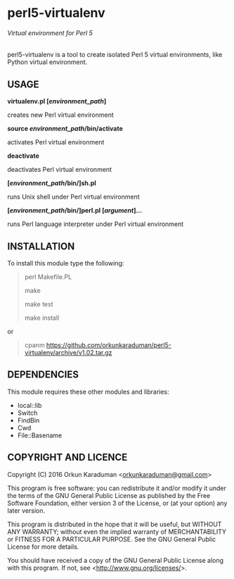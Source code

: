 # perl5-virtualenv
###### Virtual environment for Perl 5

perl5-virtualenv is a tool to create isolated Perl 5 virtual environments, like Python virtual environment.

## USAGE

**virtualenv.pl [*environment_path*]**

creates new Perl virtual environment

**source *environment_path*/bin/activate**

activates Perl virtual environment

**deactivate**

deactivates Perl virtual environment

**[*environment_path*/bin/]sh.pl**

runs Unix shell under Perl virtual environment

**[*environment_path*/bin/]perl.pl [*argument*]...**

runs Perl language interpreter under Perl virtual environment

## INSTALLATION

To install this module type the following:

> perl Makefile.PL
>
> make
>
> make test
>
> make install

or

> cpanm https://github.com/orkunkaraduman/perl5-virtualenv/archive/v1.02.tar.gz

## DEPENDENCIES

This module requires these other modules and libraries:

* local::lib
* Switch
* FindBin
* Cwd
* File::Basename

## COPYRIGHT AND LICENCE

Copyright (C) 2016  Orkun Karaduman <<orkunkaraduman@gmail.com>>

This program is free software: you can redistribute it and/or modify
it under the terms of the GNU General Public License as published by
the Free Software Foundation, either version 3 of the License, or
(at your option) any later version.

This program is distributed in the hope that it will be useful,
but WITHOUT ANY WARRANTY; without even the implied warranty of
MERCHANTABILITY or FITNESS FOR A PARTICULAR PURPOSE.  See the
GNU General Public License for more details.

You should have received a copy of the GNU General Public License
along with this program.  If not, see <<http://www.gnu.org/licenses/>>.
